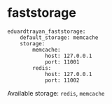 # faststorage
```
eduardtrayan_faststorage:
    default_storage: memcache
    storage:
        memcache:
            host: 127.0.0.1
            port: 11001
        redis:
            host: 127.0.0.1
            port: 11002
```

Available storage: `redis`, `memcache`
